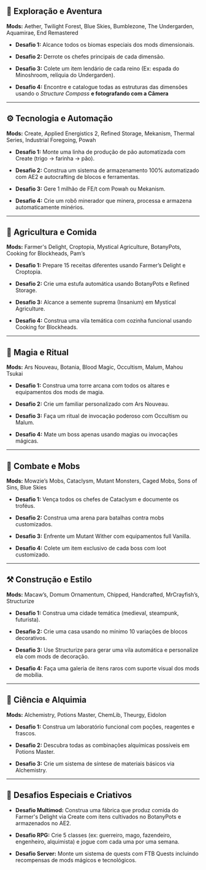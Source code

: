## 🌿 **Exploração e Aventura**

**Mods:** Aether, Twilight Forest, Blue Skies, Bumblezone, The Undergarden, Aquamirae, End Remastered

- **Desafio 1:** Alcance todos os biomas especiais dos mods dimensionais.
    
- **Desafio 2:** Derrote os chefes principais de cada dimensão.
    
- **Desafio 3:** Colete um item lendário de cada reino (Ex: espada do Minoshroom, relíquia do Undergarden).
    
- **Desafio 4:** Encontre e catalogue todas as estruturas das dimensões usando o _Structure Compass_ **e fotografando com a Câmera**
    

---

## ⚙️ **Tecnologia e Automação**

**Mods:** Create, Applied Energistics 2, Refined Storage, Mekanism, Thermal Series, Industrial Foregoing, Powah

- **Desafio 1:** Monte uma linha de produção de pão automatizada com Create (trigo → farinha → pão).
    
- **Desafio 2:** Construa um sistema de armazenamento 100% automatizado com AE2 e autocrafting de blocos e ferramentas.
    
- **Desafio 3:** Gere 1 milhão de FE/t com Powah ou Mekanism.
    
- **Desafio 4:** Crie um robô minerador que minera, processa e armazena automaticamente minérios.
    

---

## 🌾 **Agricultura e Comida**

**Mods:** Farmer's Delight, Croptopia, Mystical Agriculture, BotanyPots, Cooking for Blockheads, Pam’s

- **Desafio 1:** Prepare 15 receitas diferentes usando Farmer’s Delight e Croptopia.
    
- **Desafio 2:** Crie uma estufa automática usando BotanyPots e Refined Storage.
    
- **Desafio 3:** Alcance a semente suprema (Insanium) em Mystical Agriculture.
    
- **Desafio 4:** Construa uma vila temática com cozinha funcional usando Cooking for Blockheads.
    

---

## 🔮 **Magia e Ritual**

**Mods:** Ars Nouveau, Botania, Blood Magic, Occultism, Malum, Mahou Tsukai

- **Desafio 1:** Construa uma torre arcana com todos os altares e equipamentos dos mods de magia.
    
- **Desafio 2:** Crie um familiar personalizado com Ars Nouveau.
    
- **Desafio 3:** Faça um ritual de invocação poderoso com Occultism ou Malum.
    
- **Desafio 4:** Mate um boss apenas usando magias ou invocações mágicas.
    

---

## 🧟 **Combate e Mobs**

**Mods:** Mowzie’s Mobs, Cataclysm, Mutant Monsters, Caged Mobs, Sons of Sins, Blue Skies

- **Desafio 1:** Vença todos os chefes de Cataclysm e documente os troféus.
    
- **Desafio 2:** Construa uma arena para batalhas contra mobs customizados.
    
- **Desafio 3:** Enfrente um Mutant Wither com equipamentos full Vanilla.
    
- **Desafio 4:** Colete um item exclusivo de cada boss com loot customizado.
    

---

## ⚒️ **Construção e Estilo**

**Mods:** Macaw’s, Domum Ornamentum, Chipped, Handcrafted, MrCrayfish’s, Structurize

- **Desafio 1:** Construa uma cidade temática (medieval, steampunk, futurista).
    
- **Desafio 2:** Crie uma casa usando no mínimo 10 variações de blocos decorativos.
    
- **Desafio 3:** Use Structurize para gerar uma vila automática e personalize ela com mods de decoração.
    
- **Desafio 4:** Faça uma galeria de itens raros com suporte visual dos mods de mobília.
    

---

## 🔬 **Ciência e Alquimia**

**Mods:** Alchemistry, Potions Master, ChemLib, Theurgy, Eidolon

- **Desafio 1:** Construa um laboratório funcional com poções, reagentes e frascos.
    
- **Desafio 2:** Descubra todas as combinações alquímicas possíveis em Potions Master.
    
- **Desafio 3:** Crie um sistema de síntese de materiais básicos via Alchemistry.
    

---

## 🧩 **Desafios Especiais e Criativos**

- **Desafio Multimod:** Construa uma fábrica que produz comida do Farmer's Delight via Create com itens cultivados no BotanyPots e armazenados no AE2.
    
- **Desafio RPG:** Crie 5 classes (ex: guerreiro, mago, fazendeiro, engenheiro, alquimista) e jogue com cada uma por uma semana.
    
- **Desafio Server:** Monte um sistema de quests com FTB Quests incluindo recompensas de mods mágicos e tecnológicos.